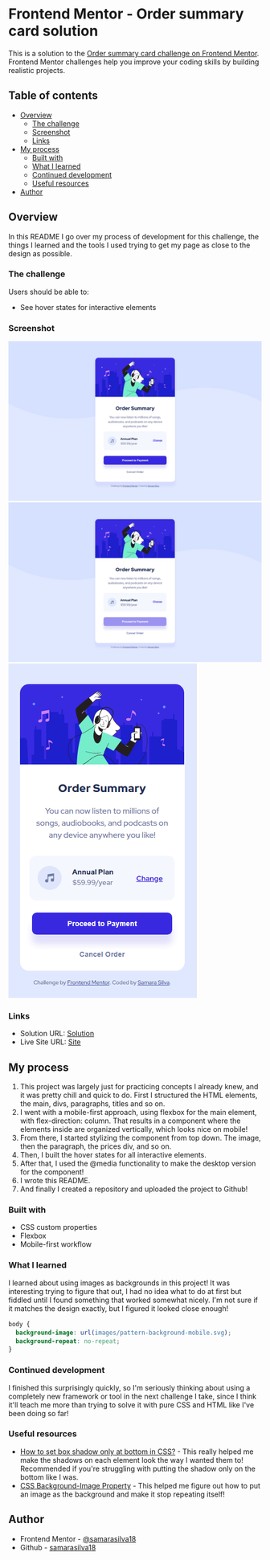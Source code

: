 # Frontend Mentor - Order summary card solution

This is a solution to the [Order summary card challenge on Frontend Mentor](https://www.frontendmentor.io/challenges/order-summary-component-QlPmajDUj). Frontend Mentor challenges help you improve your coding skills by building realistic projects. 

## Table of contents

- [Overview](#overview)
  - [The challenge](#the-challenge)
  - [Screenshot](#screenshot)
  - [Links](#links)
- [My process](#my-process)
  - [Built with](#built-with)
  - [What I learned](#what-i-learned)
  - [Continued development](#continued-development)
  - [Useful resources](#useful-resources)
- [Author](#author)

## Overview

In this README I go over my process of development for this challenge, the things I learned and the tools I used trying to get my page as close to the design as possible.

### The challenge

Users should be able to:

- See hover states for interactive elements

### Screenshot

![](./css/images/screenshot.png)
![](./css/images/screenshot-active.png)
![](./css/images/screenshot-mobile.png)

### Links

- Solution URL: [Solution](https://www.frontendmentor.io/)
- Live Site URL: [Site](https://samarasilva18.github.io/order-summary-component/)

## My process

1. This project was largely just for practicing concepts I already knew, and it was pretty chill and quick to do. First I structured the HTML elements, the main, divs, paragraphs, titles and so on. 
2. I went with a mobile-first approach, using flexbox for the main element, with flex-direction: column. That results in a component where the elements inside are organized vertically, which looks nice on mobile!
3. From there, I started stylizing the component from top down. The image, then the paragraph, the prices div, and so on.
4. Then, I built the hover states for all interactive elements.
5. After that, I used the @media functionality to make the desktop version for the component!
6. I wrote this README.
7. And finally I created a repository and uploaded the project to Github!

### Built with

- CSS custom properties
- Flexbox
- Mobile-first workflow

### What I learned

I learned about using images as backgrounds in this project! It was interesting trying to figure that out, I had no idea what to do at first but fiddled until I found something that worked somewhat nicely. I'm not sure if it matches the design exactly, but I figured it looked close enough!

```css
body {  
  background-image: url(images/pattern-background-mobile.svg);
  background-repeat: no-repeat; 
}
```

### Continued development

I finished this surprisingly quickly, so I'm seriously thinking about using a completely new framework or tool in the next challenge I take, since I think it'll teach me more than trying to solve it with pure CSS and HTML like I've been doing so far!

### Useful resources

- [How to set box shadow only at bottom in CSS?](https://linuxhint.com/set-box-shadow-only-at-bottom-css/#:~:text=To%20display%20the%20shadow%20at,to%20display%20is%20also%20set.) - This really helped me make the shadows on each element look the way I wanted them to! Recommended if you're struggling with putting the shadow only on the bottom like I was.
- [CSS Background-Image Property](https://www.w3schools.com/cssref/pr_background-image.php) - This helped me figure out how to put an image as the background and make it stop repeating itself!

## Author

- Frontend Mentor - [@samarasilva18](https://www.frontendmentor.io/profile/samarasilva18)
- Github - [samarasilva18](https://github.com/samarasilva18)